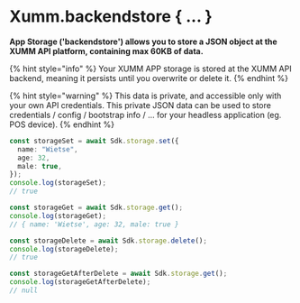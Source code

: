 # Xumm.backendstore { ... }

**App Storage ('backendstore') allows you to store a JSON object at the XUMM API platform, containing max 60KB of data.**&#x20;

{% hint style="info" %}
Your XUMM APP storage is stored at the XUMM API backend, meaning it persists until you overwrite or delete it.
{% endhint %}

{% hint style="warning" %}
This data is private, and accessible only with your own API credentials. This private JSON data can be used to store credentials / config / bootstrap info / ... for your headless application (eg. POS device).
{% endhint %}

```typescript
const storageSet = await Sdk.storage.set({
  name: "Wietse",
  age: 32,
  male: true,
});
console.log(storageSet);
// true

const storageGet = await Sdk.storage.get();
console.log(storageGet);
// { name: 'Wietse', age: 32, male: true }

const storageDelete = await Sdk.storage.delete();
console.log(storageDelete);
// true

const storageGetAfterDelete = await Sdk.storage.get();
console.log(storageGetAfterDelete);
// null
```
